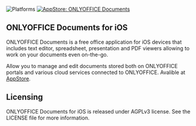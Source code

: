 ![Platforms](https://img.shields.io/badge/platforms-ios-lightgrey.svg)
[![AppStore: ONLYOFFICE Documents](https://img.shields.io/badge/version-8.1-blue.svg?style=flat)](https://itunes.apple.com/app/onlyoffice-documents/id944896972)

## ONLYOFFICE Documents for iOS

ONLYOFFICE Documents is a free office application for iOS devices that includes text editor, spreadsheet, presentation and PDF viewers allowing to work on your documents even on-the-go.

Allow you to manage and edit documents stored both on ONLYOFFICE portals and various cloud services connected to ONLYOFFICE. Avalible at [AppStore](https://itunes.apple.com/app/onlyoffice-documents/id944896972).

## Licensing
ONLYOFFICE Documents for iOS is released under AGPLv3 license. See the LICENSE file for more information.
